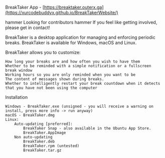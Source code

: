 BreakTaker App - [https://breaktaker.outerx.ga](https://xurcodebuddyx.github.io/BreakTakerWebsite/)

hammer Looking for contributors hammer If you feel like getting involved, please get in contact!

BreakTaker is a desktop application for managing and enforcing periodic breaks. BreakTaker is available for Windows, macOS and Linux.

BreakTaker allows you to customize:

    How long your breaks are and how often you wish to have them
    Whether to be reminded with a simple notification or a fullscreen break window
    Working hours so you are only reminded when you want to be
    The content of messages shown during breaks.
    Whether to intelligently restart your break countdown when it detects that you have not been using the computer

Installation

    Windows - BreakTaker.exe (unsigned - you will receive a warning on install, press more info -> run anyway)
    macOS - BreakTaker.dmg
    Linux:
        Auto-updating [preferred]:
            BreakTaker Snap - also available in the Ubuntu App Store.
            BreakTaker.AppImage
        Non auto-updating
            BreakTaker.deb
            BreakTaker.rpm (untested)
            BreakTaker.tar.gz
